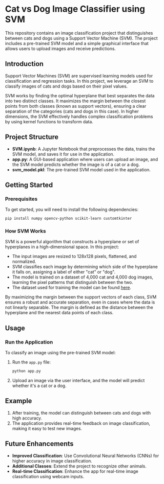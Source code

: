 
# Cat vs Dog Image Classifier using SVM

This repository contains an image classification project that distinguishes between cats and dogs using a Support Vector Machine (SVM). The project includes a pre-trained SVM model and a simple graphical interface that allows users to upload images and receive predictions.

## Introduction

Support Vector Machines (SVM) are supervised learning models used for classification and regression tasks. In this project, we leverage an SVM to classify images of cats and dogs based on their pixel values.

SVM works by finding the optimal hyperplane that best separates the data into two distinct classes. It maximizes the margin between the closest points from both classes (known as support vectors), ensuring a clear separation of the categories (cats and dogs in this case). In higher dimensions, the SVM effectively handles complex classification problems by using kernel functions to transform data.

## Project Structure

- **SVM.ipynb**: A Jupyter Notebook that preprocesses the data, trains the SVM model, and saves it for use in the application.
- **app.py**: A GUI-based application where users can upload an image, and the SVM model predicts whether the image is of a cat or a dog.
- **svm_model.pkl**: The pre-trained SVM model used in the application.


## Getting Started

### Prerequisites

To get started, you will need to install the following dependencies:

```bash
pip install numpy opencv-python scikit-learn customtkinter
```

### How SVM Works

SVM is a powerful algorithm that constructs a hyperplane or set of hyperplanes in a high-dimensional space. In this project:
- The input images are resized to 128x128 pixels, flattened, and normalized.
- SVM classifies each image by determining which side of the hyperplane it falls on, assigning a label of either "cat" or "dog".
- The model is trained on a dataset of 4,000 cat and 4,000 dog images, learning the pixel patterns that distinguish between the two.
- The dataset used for training the model can be found [here](https://www.kaggle.com/c/dogs-vs-cats/data).



By maximizing the margin between the support vectors of each class, SVM ensures a robust and accurate separation, even in cases where the data is not linearly separable. The margin is defined as the distance between the hyperplane and the nearest data points of each class.

## Usage


### Run the Application

To classify an image using the pre-trained SVM model:

1. Run the `app.py` file:

    ```bash
    python app.py
    ```

2. Upload an image via the user interface, and the model will predict whether it's a cat or a dog.

## Example

1. After training, the model can distinguish between cats and dogs with high accuracy.
2. The application provides real-time feedback on image classification, making it easy to test new images.

## Future Enhancements

- **Improved Classification**: Use Convolutional Neural Networks (CNNs) for higher accuracy in image classification.
- **Additional Classes**: Extend the project to recognize other animals.
- **Real-time Classification**: Enhance the app for real-time image classification using webcam inputs.

